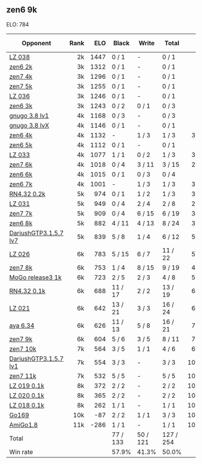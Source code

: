 ## zen6 9k ##

ELO: 784

Opponent | Rank | ELO | Black | Write | Total | Win rate
---------|-----:|----:|-------|-------|-------|-------:
[LZ 038](LZ%20038.md) | 2k | 1447 | 0 / 1 | - | 0 / 1 | 0.0%
[zen6 2k](zen6%202k.md) | 3k | 1312 | 0 / 1 | - | 0 / 1 | 0.0%
[zen7 4k](zen7%204k.md) | 3k | 1296 | 0 / 1 | - | 0 / 1 | 0.0%
[zen7 5k](zen7%205k.md) | 3k | 1255 | 0 / 1 | - | 0 / 1 | 0.0%
[LZ 036](LZ%20036.md) | 3k | 1246 | 0 / 1 | - | 0 / 1 | 0.0%
[zen6 3k](zen6%203k.md) | 3k | 1243 | 0 / 2 | 0 / 1 | 0 / 3 | 0.0%
[gnugo 3.8 lv1](gnugo%203.8%20lv1.md) | 4k | 1168 | 0 / 3 | - | 0 / 3 | 0.0%
[gnugo 3.8 lvX](gnugo%203.8%20lvX.md) | 4k | 1146 | 0 / 1 | - | 0 / 1 | 0.0%
[zen6 4k](zen6%204k.md) | 4k | 1132 | - | 1 / 3 | 1 / 3 | 33.3%
[zen6 5k](zen6%205k.md) | 4k | 1112 | 0 / 1 | - | 0 / 1 | 0.0%
[LZ 033](LZ%20033.md) | 4k | 1077 | 1 / 1 | 0 / 2 | 1 / 3 | 33.3%
[zen7 6k](zen7%206k.md) | 4k | 1018 | 0 / 4 | 3 / 11 | 3 / 15 | 20.0%
[zen6 6k](zen6%206k.md) | 4k | 1015 | 0 / 1 | 0 / 3 | 0 / 4 | 0.0%
[zen6 7k](zen6%207k.md) | 4k | 1001 | - | 1 / 3 | 1 / 3 | 33.3%
[RN4.32 0.2k](RN4.32%200.2k.md) | 5k | 974 | 0 / 1 | 1 / 2 | 1 / 3 | 33.3%
[LZ 031](LZ%20031.md) | 5k | 949 | 0 / 4 | 2 / 4 | 2 / 8 | 25.0%
[zen7 7k](zen7%207k.md) | 5k | 909 | 0 / 4 | 6 / 15 | 6 / 19 | 31.6%
[zen6 8k](zen6%208k.md) | 5k | 882 | 4 / 11 | 4 / 13 | 8 / 24 | 33.3%
[DariushGTP3.1.5.7 lv7](DariushGTP3.1.5.7%20lv7.md) | 5k | 839 | 5 / 8 | 1 / 4 | 6 / 12 | 50.0%
[LZ 026](LZ%20026.md) | 6k | 783 | 5 / 15 | 6 / 7 | 11 / 22 | 50.0%
[zen7 8k](zen7%208k.md) | 6k | 753 | 1 / 4 | 8 / 15 | 9 / 19 | 47.4%
[MoGo release3 1k](MoGo%20release3%201k.md) | 6k | 723 | 2 / 5 | 2 / 3 | 4 / 8 | 50.0%
[RN4.32 0.1k](RN4.32%200.1k.md) | 6k | 688 | 11 / 17 | 2 / 2 | 13 / 19 | 68.4%
[LZ 021](LZ%20021.md) | 6k | 642 | 13 / 21 | 3 / 3 | 16 / 24 | 66.7%
[aya 6.34](aya%206.34.md) | 6k | 626 | 11 / 13 | 5 / 8 | 16 / 21 | 76.2%
[zen7 9k](zen7%209k.md) | 6k | 604 | 5 / 6 | 3 / 5 | 8 / 11 | 72.7%
[zen7 10k](zen7%2010k.md) | 7k | 564 | 3 / 5 | 1 / 1 | 4 / 6 | 66.7%
[DariushGTP3.1.5.7 lv1](DariushGTP3.1.5.7%20lv1.md) | 7k | 554 | 3 / 3 | - | 3 / 3 | 100.0%
[zen7 11k](zen7%2011k.md) | 7k | 532 | 5 / 5 | - | 5 / 5 | 100.0%
[LZ 019 0.1k](LZ%20019%200.1k.md) | 8k | 372 | 2 / 2 | - | 2 / 2 | 100.0%
[LZ 020 0.1k](LZ%20020%200.1k.md) | 8k | 365 | 2 / 2 | - | 2 / 2 | 100.0%
[LZ 018 0.1k](LZ%20018%200.1k.md) | 8k | 262 | 1 / 1 | - | 1 / 1 | 100.0%
[Go169](Go169.md) | 10k | -87 | 2 / 2 | 1 / 1 | 3 / 3 | 100.0%
[AmiGo1.8](AmiGo1.8.md) | 11k | -286 | 1 / 1 | - | 1 / 1 | 100.0%
Total | | | 77 / 133 | 50 / 121 | 127 / 254 | 
Win rate| | | 57.9% | 41.3% | 50.0% | 
